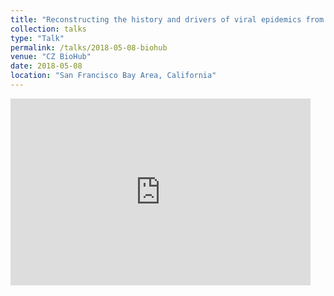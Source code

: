 ```yaml
---
title: "Reconstructing the history and drivers of viral epidemics from virus genomes"
collection: talks
type: "Talk"
permalink: /talks/2018-05-08-biohub
venue: "CZ BioHub"
date: 2018-05-08
location: "San Francisco Bay Area, California"
---
```


<iframe src="https://docs.google.com/presentation/d/e/2PACX-1vQFD89gHDhcEKNOPbrjgDaDsNj4fIS1Ch3-1tOVcIkrj2JvogHrB6qXvFM9D99KFG7I6gRC5VPzVRYv/embed?start=false&loop=false&delayms=60000" frameborder="0" width="480" height="299" allowfullscreen="true" mozallowfullscreen="true" webkitallowfullscreen="true"></iframe>

